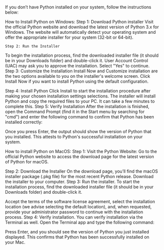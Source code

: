 If you don’t have Python installed on your system, follow the instructions below:

How to Install Python on Windows:
	Step 1: Download Python installer
Visit the official Python website and download the latest version of Python 3.x for Windows. The website will automatically detect your operating system and offer the appropriate installer for your system (32-bit or 64-bit).
 
	Step 2: Run the Installer
To begin the installation process, find the downloaded installer file (it should be in your Downloads folder) and double-click it. User Account Control (UAC) may ask you to approve the installation. Select "Yes" to continue.
Step 3: Customize the Installation
Install Now and Customize installation are the two options available to you on the installer's welcome screen. 
Click Install Now if you want to install Python using the default configuration.


 

Step 4: Install Python
Click Install to start the installation procedure after making your chosen installation settings selections. The installer will install Python and copy the required files to your PC. It can take a few minutes to complete this.
Step 5: Verify Installation
After the installation is finished, open the Command Prompt (find it in the Start menu by searching for "cmd") and enter the following command to confirm that Python has been installed correctly: 
 
Once you press Enter, the output should show the version of Python that you installed. This attests to Python's successful installation on your system.

How to install Python on MacOS:
Step 1: Visit the Python Website:
Go to the official Python website to access the download page for the latest version of Python for macOS.


 

Step 2: Download the Installer
On the download page, you’ll find the macOS installer package (.pkg file) for the most recent Python release. Download the installer to your computer.
Step 3: Run the installer.
To start the installation process, find the downloaded installer file (it should be in your Downloads folder) and double-click it.
 
Accept the terms of the software license agreement, select the installation location (we advise selecting the default location), and, when requested, provide your administrator password to continue with the installation process.
Step 4: Verify installation.
You can verify installation via the Terminal as well. Open the Terminal app and type the following command:
 
Press Enter, and you should see the version of Python you just installed displayed.
This confirms that Python has been successfully installed on your Mac.

